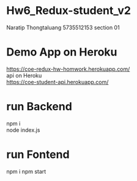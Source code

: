 # Hw6_Redux-student_v2
Naratip Thongtaluang 5735512153 section 01 </br>
# Demo App on Heroku </br>
https://coe-redux-hw-homwork.herokuapp.com/ </br>
api on Heroku </br>
https://coe-student-api.herokuapp.com/
# run Backend
npm i </br>
node index.js
# run Fontend
npm i
npm start
